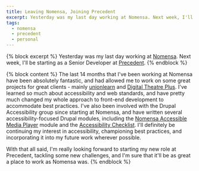 ```yaml
---
title: Leaving Nomensa, Joining Precedent
excerpt: Yesterday was my last day working at Nomensa. Next week, I'll be starting as a Senior Developer at Precedent.
tags:
  - nomensa
  - precedent
  - personal
---
```

{% block excerpt %}
Yesterday was my last day working at [Nomensa](http://www.nomensa.com "Nomensa"). Next week, I'll be starting as a Senior Developer at [Precedent](http://www.precedent.co.uk "Precedent").
{% endblock %}

{% block content %}
The last 14 months that I've been working at Nomensa have been absolutely fantastic, and had allowed me to work on some great projects for great clients - mainly [unionlearn](http://www.unionlearn.org "unionlearn") and [Digital Theatre Plus](http://www.digitaltheatreplus.com "Digital Theatre Plus"). I've learned so much about accessibility and web standards, and have pretty much changed my whole approach to front-end development to accommodate best practices. I've also been involved with the Drupal Accessibility group since starting at Nomensa, and have written several accessibility-focused Drupal modules, including the [Nomensa Accessible Media Player](http://drupal.org/project/nomensa_amp "The Nomensa Accessible Media Player Drupal module") module and the [Accessibility Checklist](http://drupal.org/project/a11y_checklist "The accessibility checklist for Drupal"). I'll definitely be continuing my interest in accessibility, championing best practices, and incorporating it into my future work wherever possible.

With that all said, I'm really looking forward to starting my new role at Precedent, tackling some new challenges, and I'm sure that it'll be as great a place to work as Nomensa was.
{% endblock %}
